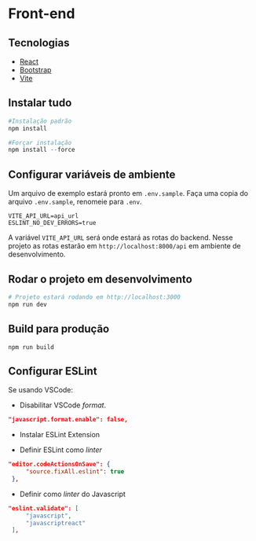 # Front-end

## Tecnologias
+ [React](https://pt-br.reactjs.org/)
+ [Bootstrap](https://react-bootstrap.github.io/getting-started/introduction)
+ [Vite](https://vitejs.dev/)

## Instalar tudo
 ```r
 #Instalação padrão
 npm install
 
 #Forçar instalação
 npm install --force
 ```

## Configurar variáveis de ambiente

Um arquivo de exemplo estará pronto em `.env.sample`. Faça uma copia do arquivo `.env.sample`, renomeie para `.env`.

```
VITE_API_URL=api_url
ESLINT_NO_DEV_ERRORS=true
```

A variável `VITE_API_URL` será onde estará as rotas do backend. Nesse projeto as rotas estarão em `http://localhost:8000/api` em ambiente de desenvolvimento.

## Rodar o projeto em desenvolvimento
```bash
# Projeto estará rodando em http://localhost:3000
npm run dev
```

## Build para produção
```
npm run build
```

## Configurar ESLint

Se usando VSCode:

 + Disabilitar VSCode *format*.

 ```json
 "javascript.format.enable": false,
 ```
 
 + Instalar ESLint Extension

 + Definir ESLint como *linter*
 ```json
 "editor.codeActionsOnSave": {
      "source.fixAll.eslint": true
  },
 ```

 + Definir como *linter* do Javascript
 ```json
 "eslint.validate": [
      "javascript",
      "javascriptreact"
  ],
 ```


